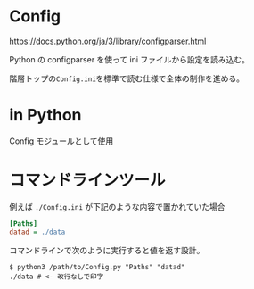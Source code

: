 # Config

https://docs.python.org/ja/3/library/configparser.html

Python の configparser を使って ini ファイルから設定を読み込む。

階層トップの`Config.ini`を標準で読む仕様で全体の制作を進める。

# in Python

Config モジュールとして使用

# コマンドラインツール

例えば `./Config.ini` が下記のような内容で置かれていた場合

```ini
[Paths]
datad = ./data
```

コマンドラインで次のように実行すると値を返す設計。

```shell
$ python3 /path/to/Config.py "Paths" "datad"
./data # <- 改行なしで印字
```
